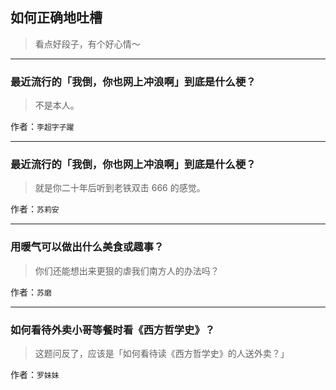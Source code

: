 ## 如何正确地吐槽

> 看点好段子，有个好心情～


 
---

### 最近流行的「我倒，你也网上冲浪啊」到底是什么梗？

> 不是本人。


作者：`李超字子躍`

---

### 最近流行的「我倒，你也网上冲浪啊」到底是什么梗？

> 就是你二十年后听到老铁双击 666 的感觉。


作者：`苏莉安`

---

### 用暖气可以做出什么美食或趣事？

> 你们还能想出来更狠的虐我们南方人的办法吗？


作者：`苏磨`

---

### 如何看待外卖小哥等餐时看《西方哲学史》？

> 这题问反了，应该是「如何看待读《西方哲学史》的人送外卖？」


作者：`罗妹妹`